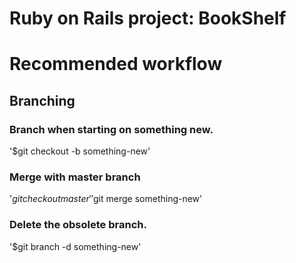# Ruby on Rails project: BookShelf

# Recommended workflow

## Branching

### Branch when starting on something new.
'$git checkout -b something-new'

### Merge with master branch
'$git checkout master'
'$git merge something-new'

### Delete the obsolete branch.
'$git branch -d something-new'
